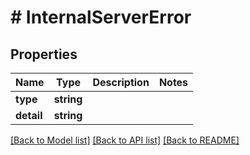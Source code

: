 # # InternalServerError

## Properties

Name | Type | Description | Notes
------------ | ------------- | ------------- | -------------
**type** | **string** |  |
**detail** | **string** |  |

[[Back to Model list]](../../README.md#models) [[Back to API list]](../../README.md#endpoints) [[Back to README]](../../README.md)
